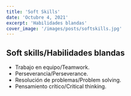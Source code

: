 ```yaml
---
title: 'Soft Skills'
date: 'Octubre 4, 2021'
excerpt: 'Habilidades blandas'
cover_image: '/images/posts/softskills.jpg'
---
```

## Soft skills/Habilidades blandas

* Trabajo en equipo/Teamwork.
* Perseverancia/Perseverance.
* Resolución de problemas/Problem solving.
* Pensamiento crítico/Critical thinking.

